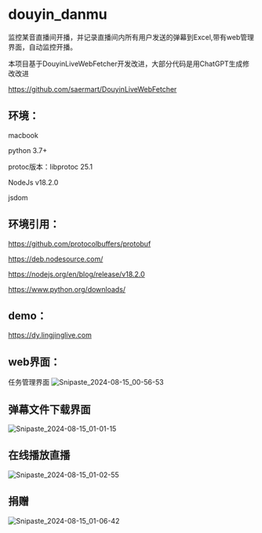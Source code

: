 # douyin_danmu
监控某音直播间开播，并记录直播间内所有用户发送的弹幕到Excel,带有web管理界面，自动监控开播。

本项目基于DouyinLiveWebFetcher开发改进，大部分代码是用ChatGPT生成修改改进

https://github.com/saermart/DouyinLiveWebFetcher

## 环境：
macbook

python 3.7+

protoc版本：libprotoc 25.1

NodeJs v18.2.0  

jsdom

## 环境引用：

https://github.com/protocolbuffers/protobuf

https://deb.nodesource.com/

https://nodejs.org/en/blog/release/v18.2.0

https://www.python.org/downloads/




## demo：

https://dy.lingjinglive.com


## web界面：
任务管理界面
![Snipaste_2024-08-15_00-56-53](https://github.com/user-attachments/assets/2f14c610-dcee-4b95-aff0-17f6e5d50b48)

## 弹幕文件下载界面
![Snipaste_2024-08-15_01-01-15](https://github.com/user-attachments/assets/35b14c6a-677a-4eee-ab98-3e8d7fa3e023)

## 在线播放直播
![Snipaste_2024-08-15_01-02-55](https://github.com/user-attachments/assets/1cae44ef-8184-45e9-ae66-d2925634bc91)


## 捐赠

![Snipaste_2024-08-15_01-06-42](https://github.com/user-attachments/assets/b9354166-7fc2-4eff-bdfd-599d101738eb)
